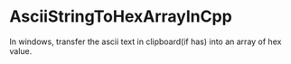 # AsciiStringToHexArrayInCpp
In windows, transfer the ascii text in clipboard(if has) into an array of hex value.

